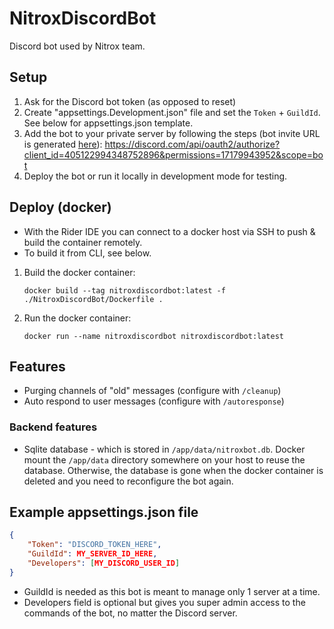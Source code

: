# NitroxDiscordBot
Discord bot used by Nitrox team.

## Setup

1. Ask for the Discord bot token (as opposed to reset)
2. Create "appsettings.Development.json" file and set the `Token` + `GuildId`. See below for appsettings.json template.
3. Add the bot to your private server by following the steps (bot invite URL is generated [here](https://discord.com/developers/applications/405122994348752896/oauth2/url-generator)):
https://discord.com/api/oauth2/authorize?client_id=405122994348752896&permissions=17179943952&scope=bot
4. Deploy the bot or run it locally in development mode for testing.

## Deploy (docker)

 - With the Rider IDE you can connect to a docker host via SSH to push & build the container remotely.
 - To build it from CLI, see below.

1. Build the docker container:
    ```shell
    docker build --tag nitroxdiscordbot:latest -f ./NitroxDiscordBot/Dockerfile .
    ```
2. Run the docker container:
    ```shell
    docker run --name nitroxdiscordbot nitroxdiscordbot:latest
    ```

## Features
 - Purging channels of "old" messages (configure with `/cleanup`)
 - Auto respond to user messages (configure with `/autoresponse`)
### Backend features
 - Sqlite database - which is stored in `/app/data/nitroxbot.db`. Docker mount the `/app/data` directory somewhere on your host to reuse the database. Otherwise, the database is gone when the docker container is deleted and you need to reconfigure the bot again.

## Example appsettings.json file
```json
{
    "Token": "DISCORD_TOKEN_HERE",
    "GuildId": MY_SERVER_ID_HERE,
    "Developers": [MY_DISCORD_USER_ID]
}
```
 - GuildId is needed as this bot is meant to manage only 1 server at a time.
 - Developers field is optional but gives you super admin access to the commands of the bot, no matter the Discord server.